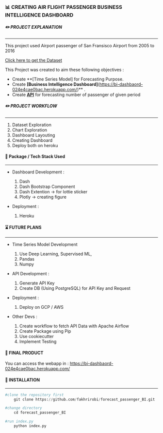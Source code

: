 


### :bar_chart: CREATING AIR FLIGHT PASSENGER BUSINESS INTELLIGENCE DASHBOARD
#####  :pencil2:  PROJECT EXPLANATION 
---


This project used Airport passenger of San Fransisco Airport from 2005 to 2016
 
[Click here to get the Dataset](https://www.kaggle.com/san-francisco/sf-air-traffic-passenger-and-landings-statistics/)
 
This Project was created to aim these following objectives : 

- Create **[Time Series Model] for Forecasting Purpose.
- Create **[Business Intelligence Dashboard]**(https://bi-dashbaord-024e4cae0bac.herokuapp.com/)** .
- Create **[API]()** for forecasting number of passenger of given period
    
##### :pencil2: PROJECT WORKFLOW 
---
1. Dataset Exploration 
2. Chart Exploration 
3. Dashboard Layouting 
4. Creating Dashboard
5. Deploy both on heroku 

#### :wrench: Package / Tech Stack Used  
---
- Dashboard Development : 
    1. Dash
    2. Dash Bootstrap Component 
    3. Dash Extention -> for lottie sticker
    4. Plotly -> creating figure 
   
   
   
- Deployment : 
    1. Heroku 
    
#### :hourglass: FUTURE PLANS 
---
- Time Series Model Development 
    1. Use Deep Learning, Supervised ML, 
    2. Pandas 
    3. Numpy
   
- API Development : 
    1. Generate API Key 
    2. Create DB (Using PostgreSQL) for API Key and Request 

- Deployment : 
    1. Deploy on GCP / AWS 
    
- Other Devs : 
    1. Create workflow to fetch API Data with Apache Airflow  
    2. Create Package using Pip  
    3. Use cookiecutter
    4. Implement Testing 


#### :gem: FINAL PRODUCT 

You can access the webapp in : https://bi-dashbaord-024e4cae0bac.herokuapp.com/



#### :hammer: INSTALLATION 
---
```python
#clone the repository first 
    git clone https://github.com/fakhrirobi/forecast_passenger_BI.git
```
```python
#change directory 
    cd forecast_passenger_BI
```
```python
#run index.py 
    python index.py 
```


   



